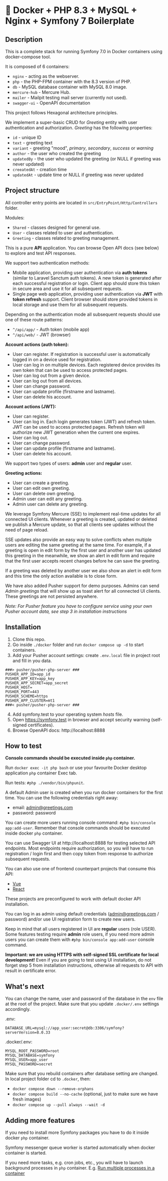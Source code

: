 # 🐳 Docker + PHP 8.3 + MySQL + Nginx + Symfony 7 Boilerplate

## Description

This is a complete stack for running Symfony 7.0 in Docker containers using docker-compose tool.

It is composed of 6 containers:

- `nginx` - acting as the webserver.
- `php` - the PHP-FPM container with the 8.3 version of PHP.
- `db` - MySQL database container with MySQL 8.0 image.
- `mercure-hub` - Mercure Hub.
- `mailer` - Mailpit testing mail server (currently not used).
- `swagger-ui` - OpenAPI documentation

This project follows Hexagonal architecture principles.

We implement a super-basic CRUD for *Greeting* entity with user authentication and authorization. *Greeting* has the
following properties:

- `id` - unique ID
- `text` - greeting text
- `variant` - greeting "mood", *primary*, *secondary*, *success* or *warning*
- `author` - the user who created the greeting
- `updatedBy` - the user who updated the greeting (or NULL if greeting was never updated)
- `creeatedAt` - creation time
- `updatedAt` - update time or NULL if greeting was never updated

## Project structure

All controller entry points are located in `src/EntryPoint/Http/Controllers` folder.

Modules:

- `Shared` - classes designed for general use.
- `User` - classes related to user and authentication.
- `Greeting` - classes related to greeting management.

This is a pure **API** application. You can browse Open API docs (see below) to explore and test API responses.

We support two authentication methods:

- Mobile application, providing user authentication via **auth tokens** (similar to Laravel Sanctum auth tokens).
  A new token is generated after each successful registration or login. Client app should store this token in secure
  area and use it for all subsequent requests.
- Single page web application, providing user authentication via **JWT** with **token refresh** support. Client browser
  should store provided tokens in local storage and use them for all subsequent requests.

Depending on the authentication mode all subsequent requests should use one of these route patterns:

- `^/api/app/` - Auth token (mobile app)
- `^/api/web/` - JWT (browser)

**Account actions (auth token):**

- User can register. If registration is successful user is automatically logged in on a device used for registration.
- User can log in on multiple devices. Each registered device provides its own token that can be used to access
  protected pages.
- User can log out from a given device.
- User can log out from all devices.
- User can change password.
- User can update profile (firstname and lastname).
- User can delete his account.

**Account actions (JWT):**

- User can register.
- User can log in. Each login generates token (JWT) and refresh token. JWT can be used to access protected pages.
  Refresh token will authorize new JWT generation when the current one expires.
- User can log out.
- User can change password.
- User can update profile (firstname and lastname).
- User can delete his account.

We support two types of users: **admin** user and **regular** user.

**Greeting actions:**

- User can create a greeting.
- User can edit own greeting.
- User can delete own greeting.
- Admin user can edit any greeting.
- Admin user can delete any greeting.

We leverage Symfony Mercure (SSE) to implement real-time updates for all connected UI clients. Whenever a greeting is
created,
updated or deleted we publish a Mercure update, so that all clients see updates without the need of page reload.

SSE updates also provide an easy way to solve conflicts when multiple users are editing the same greeting at the same
time.
For example, if a greeting is open in edit form by the first user and another user has updated this greeting in the
meanwhile,
we show an alert in edit form and require that the first user accepts recent changes before he can save the greeting.

If a greeting was deleted by another user we also show an alert in edit form and this time the only action available is
to close form.

We have also added Pusher support for demo purposes. Admins can send *Admin greetings* that will show up as toast alert
for all connected UI clients. These greetings are not persisted anywhere.

*Note: For Pusher feature you have to configure service using your own Pusher account data, see step 3 in installation
instructions*

## Installation

1. Clone this repo.
2. Go inside `./docker` folder and run `docker compose up -d` to start containers.
3. Add your Pusher account settings: create `.env.local` file in project root and fill in you data.

```
###> pusher/pusher-php-server ###
PUSHER_APP_ID=app_id
PUSHER_APP_KEY=app_key
PUSHER_APP_SECRET=app_secret
PUSHER_HOST=
PUSHER_PORT=443
PUSHER_SCHEME=https
PUSHER_APP_CLUSTER=mt1
###< pusher/pusher-php-server ###
```

4. Add symfony.test to your operating system *hosts* file.
5. Open https://symfony.test in browser and accept security warning (self-signed certificates).
6. Browse OpenAPI docs: http://localhost:8888

## How to test

**Console commands should be executed inside `php` container.**

Run `docker exec -it php bash` or use your favourite Docker desktop application `php` container Exec tab.

Run tests: `#php ./vendor/bin/phpunit`.

A default Admin user is created when you run docker containers for the first time.
You can use the following credentials right away:

- email: admin@greetings.com
- password: password

You can create more users running console command: `#php bin/console app:add-user`. Remember that console
commands should be executed inside docker `php` container.

You can use Swagger UI at http://localhost:8888 for testing selected API endpoints. Most endpoints require
authorization, so you will have to run registration / login first and then copy token from response to authorize
subsequent requests.

You can also use one of frontend counterpart projects that consume this API:

- [Vue](https://github.com/alex3493/greetings-ui)
- [React](https://github.com/alex3493/greetings-react-ui)

These projects are preconfigured to work with default docker API installation.

You can log in as admin using default credentials (admin@greetings.com / password) and/or use UI registration form to
create new users.

Keep in mind that all users registered in UI are **regular** users (role USER). Some features testing require **admin**
role users, if you need more admin users you can create them with `#php bin/console app:add-user` console command.

**Important: we are using HTTPS with self-signed SSL certificate for local development!** Even if you are going to test
using UI installation, do not forget step 5 from installation instructions, otherwise all requests to API with result in
certificate error.

## What's next

You can change the name, user and password of the database in the `env` file at the root of the project. Make sure that
you update `.docker/.env` settings accordingly.

.env:

```
DATABASE_URL=mysql://app_user:secret@db:3306/symfony?serverVersion=8.0.33
```

.docker/.env:

```
MYSQL_ROOT_PASSWORD=root
MYSQL_DATABASE=symfony
MYSQL_USER=app_user
MYSQL_PASSWORD=secret
```

Make sure that you rebuild containers after database setting are changed. In local project folder cd to `.docker`, then:

- `docker compose down --remove-orphans`
- `docker compose build --no-cache` (optional, just to make sure we have fresh images)
- `docker compose up --pull always --wait -d`

## Adding more features

If you need to install more Symfony packages you have to do it inside docker `php` container.

Symfony messenger queue worker is started automatically when docker container is started.

If you need more tasks, e.g. cron jobs, etc., you will have to launch background processes in `php` container.
E.g. [Run multiple processes in a container](https://docs.docker.com/config/containers/multi-service_container/)






